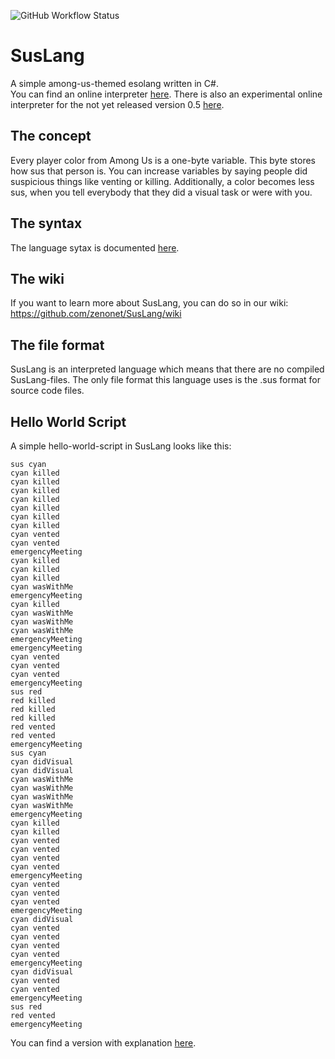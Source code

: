 ![GitHub Workflow Status](https://img.shields.io/github/actions/workflow/status/zenonet/SusLang/dotnetPublish.yml)

# SusLang

A simple among-us-themed esolang written in C#.<br>
You can find an online interpreter [here](http://api.zenonet.de/SusLang/0.4/). There is also an experimental online interpreter for the not yet released version 0.5 [here](http://api.zenonet.de/SusLang/0.5/).

## The concept

Every player color from Among Us is a one-byte variable. This byte stores how sus that person is. You can increase variables by saying people did suspicious things like venting or killing. Additionally, a color becomes less sus, when you tell everybody that they did a visual task or were with you.

## The syntax

The language sytax is documented [here](https://github.com/zenonet/SusLang/blob/master/syntax.md).

## The wiki

If you want to learn more about SusLang, you can do so in our wiki: https://github.com/zenonet/SusLang/wiki

## The file format

SusLang is an interpreted language which means that there are no compiled SusLang-files. 
The only file format this language uses is the .sus format for source code files.

## Hello World Script

A simple hello-world-script in SusLang looks like this:

```suslang
sus cyan
cyan killed
cyan killed
cyan killed
cyan killed
cyan killed
cyan killed
cyan killed
cyan vented
cyan vented
emergencyMeeting
cyan killed
cyan killed
cyan killed
cyan wasWithMe
emergencyMeeting
cyan killed
cyan wasWithMe
cyan wasWithMe
cyan wasWithMe
emergencyMeeting
emergencyMeeting
cyan vented
cyan vented
cyan vented
emergencyMeeting
sus red
red killed
red killed
red killed
red vented
red vented
emergencyMeeting
sus cyan
cyan didVisual
cyan didVisual
cyan wasWithMe
cyan wasWithMe
cyan wasWithMe
cyan wasWithMe
emergencyMeeting
cyan killed
cyan killed
cyan vented
cyan vented
cyan vented
cyan vented
emergencyMeeting
cyan vented
cyan vented
cyan vented
emergencyMeeting
cyan didVisual
cyan vented
cyan vented
cyan vented
cyan vented
emergencyMeeting
cyan didVisual
cyan vented
cyan vented
emergencyMeeting
sus red
red vented
emergencyMeeting
```
You can find a version with explanation [here](Examples/helloWorld.sus).
